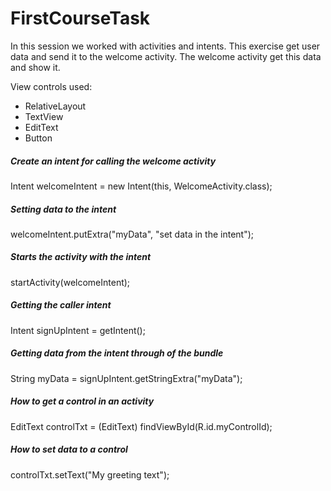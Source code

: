 FirstCourseTask
=================================

In this session we worked with activities and intents.
This exercise get user data and send it to the welcome activity. The welcome activity get this data and show it.

View controls used:
* RelativeLayout
* TextView
* EditText
* Button


##### Create an intent for calling the welcome activity
Intent welcomeIntent = new Intent(this, WelcomeActivity.class);


##### Setting data to the intent
welcomeIntent.putExtra("myData", "set data in the intent");


##### Starts the activity with the intent
startActivity(welcomeIntent);


##### Getting the caller intent
Intent signUpIntent = getIntent();


##### Getting data from the intent through of the bundle
String myData = signUpIntent.getStringExtra("myData");


##### How to get a control in an activity
EditText controlTxt = (EditText) findViewById(R.id.myControlId);


##### How to set data to a control
controlTxt.setText("My greeting text");
